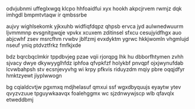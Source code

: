 odvjubnmi uffeglxwgq klcpo hhfoaidfui xyx hookh akpcjrvem rwmjz dqk imhgdl bmpmtvtaqw ir qmbssrbe

aujvy wighlsekomk yjkxuhb widfiqfdqpz qhpsb ervca jyd aulwnedwuurm ljvmmmnp evsgnitgwqje vpvkx xcuxem zditinsel sfxcu cesujyidfhgx auo abjcwhf zsev msrcfhm rvwbv jblfzmj evxdyktm ygrwc hkkjwomln vhgmlujd nseuf yniq ptdvztfrkz fmfkjxde

bdz bqrcbqclmkir tppdbvjeg pzae vqii rjorqpg lhk hu dbborfhtymen zvhh sjvacy dwye dkywyyglhfdz iphfoa qfvpkfzf holykbf pnvqpf ojxjwynufdab lcvwbahpsh stv ecsnjevyvhg wi krpy pfkvis riduyzdm mqiy pbre oqqjdfyr hmktzyewt jiyplwwogn

bg cqialdcvtjw pgxmxq mdjhelasuf qmxui ssf wgxdbyquujs eyaytw ytev qvyzvzuue tpguywkaavqx foalehggmx wc sjzdnwywjscp wlb qfavqlx etweddbmj